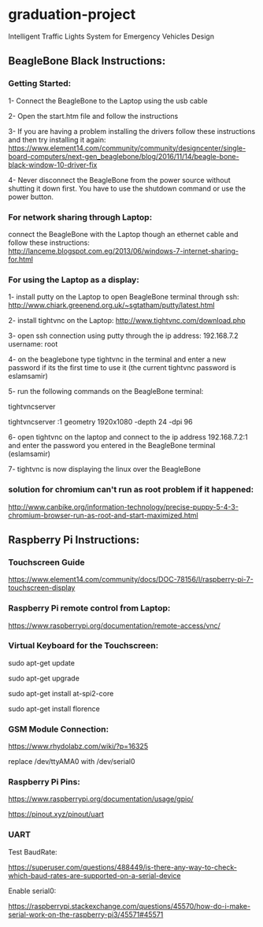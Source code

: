 # graduation-project
Intelligent Traffic Lights System for Emergency Vehicles Design

## BeagleBone Black Instructions:

### Getting Started:

1- Connect the BeagleBone to the Laptop using the usb cable

2- Open the start.htm file and follow the instructions

3- If you are having a problem installing the drivers follow these instructions and then try installing it again:
https://www.element14.com/community/community/designcenter/single-board-computers/next-gen_beaglebone/blog/2016/11/14/beagle-bone-black-window-10-driver-fix

4- Never disconnect the BeagleBone from the power source without shutting it down first. You have to use the shutdown command or use the power button.

### For network sharing through Laptop: 

connect the BeagleBone with the Laptop though an ethernet cable and follow these instructions:
http://lanceme.blogspot.com.eg/2013/06/windows-7-internet-sharing-for.html

### For using the Laptop as a display:

1- install putty on the Laptop to open BeagleBone terminal through ssh:
http://www.chiark.greenend.org.uk/~sgtatham/putty/latest.html

2- install tightvnc on the Laptop: http://www.tightvnc.com/download.php

3- open ssh connection using putty through the ip address: 192.168.7.2 username: root

4- on the beaglebone type tightvnc in the terminal and enter a new password if its the first time to use it (the current tightvnc password is eslamsamir)

5- run the following commands on the BeagleBone terminal: 

tightvncserver

tightvncserver :1 geometry 1920x1080 -depth 24 -dpi 96

6- open tightvnc on the laptop and connect to the ip address 192.168.7.2:1 and enter the password you entered in the BeagleBone terminal (eslamsamir)

7- tightvnc is now displaying the linux over the BeagleBone

### solution for chromium can't run as root problem if it happened:

http://www.canbike.org/information-technology/precise-puppy-5-4-3-chromium-browser-run-as-root-and-start-maximized.html


## Raspberry Pi Instructions:

### Touchscreen Guide

https://www.element14.com/community/docs/DOC-78156/l/raspberry-pi-7-touchscreen-display

### Raspberry Pi remote control from Laptop:

https://www.raspberrypi.org/documentation/remote-access/vnc/

### Virtual Keyboard for the Touchscreen:

sudo apt-get update

sudo apt-get upgrade

sudo apt-get install at-spi2-core

sudo apt-get install florence

### GSM Module Connection:

https://www.rhydolabz.com/wiki/?p=16325

replace /dev/ttyAMA0 with /dev/serial0

### Raspberry Pi Pins:

https://www.raspberrypi.org/documentation/usage/gpio/

https://pinout.xyz/pinout/uart

### UART

Test BaudRate:

https://superuser.com/questions/488449/is-there-any-way-to-check-which-baud-rates-are-supported-on-a-serial-device

Enable serial0:

https://raspberrypi.stackexchange.com/questions/45570/how-do-i-make-serial-work-on-the-raspberry-pi3/45571#45571

